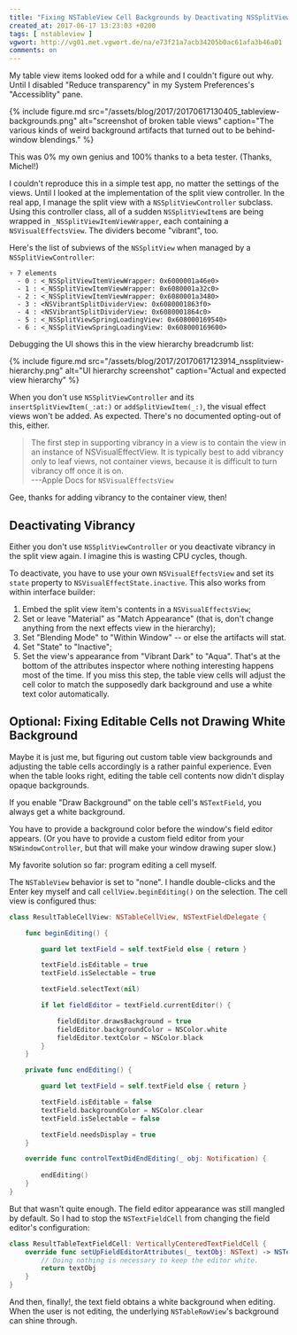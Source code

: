 ```yaml
---
title: "Fixing NSTableView Cell Backgrounds by Deactivating NSSplitViewItem's Visual Effects"
created_at: 2017-06-17 13:23:03 +0200
tags: [ nstableview ]
vgwort: http://vg01.met.vgwort.de/na/e73f21a7acb34205b0ac61afa3b46a01
comments: on
---
```


My table view items looked odd for a while and I couldn't figure out why. Until I disabled "Reduce transparency" in my System Preferences's "Accessiblity" pane. 

{% include figure.md src="/assets/blog/2017/20170617130405_tableview-backgrounds.png" alt="screenshot of broken table views" caption="The various kinds of weird background artifacts that turned out to be behind-window blendings." %}

This was 0% my own genius and 100% thanks to a beta tester. (Thanks, Michel!) 

I couldn't reproduce this in a simple test app, no matter the settings of the views. Until I looked at the implementation of the split view controller. In the real app, I manage the split view with a `NSSplitViewController` subclass. Using this controller class, all of a sudden `NSSplitViewItem`s are being wrapped in `_NSSplitViewItemViewWrapper`, each containing a `NSVisualEffectsView`. The dividers become "vibrant", too.

Here's the list of subviews of the `NSSplitView` when managed by a `NSSplitViewController`:

```
▿ 7 elements
  - 0 : <_NSSplitViewItemViewWrapper: 0x6000001a46e0>
  - 1 : <_NSSplitViewItemViewWrapper: 0x6080001a32c0>
  - 2 : <_NSSplitViewItemViewWrapper: 0x6080001a3480>
  - 3 : <NSVibrantSplitDividerView: 0x6080001863f0>
  - 4 : <NSVibrantSplitDividerView: 0x6080001864c0>
  - 5 : <_NSSplitViewSpringLoadingView: 0x608000169540>
  - 6 : <_NSSplitViewSpringLoadingView: 0x608000169600>
```

Debugging the UI shows this in the view hierarchy breadcrumb list:

{% include figure.md src="/assets/blog/2017/20170617123914_nssplitview-hierarchy.png" alt="UI hierarchy screenshot" caption="Actual and expected view hierarchy" %}

When you don't use `NSSplitViewController` and its `insertSplitViewItem(_:at:)` or `addSplitViewItem(_:)`, the visual effect views won't be added. As expected. There's no documented opting-out of this, either.

> The first step in supporting vibrancy in a view is to contain the view in an instance of NSVisualEffectView. It is typically best to add vibrancy only to leaf views, not container views, because it is difficult to turn vibrancy off once it is on.  
> ---Apple Docs for `NSVisualEffectsView`

Gee, thanks for adding vibrancy to the container view, then!

## Deactivating Vibrancy

Either you don't use `NSSplitViewController` or you deactivate vibrancy in the split view again. I imagine this is wasting CPU cycles, though. 

To deactivate, you have to use your own `NSVisualEffectsView` and set its `state` property to `NSVisualEffectState.inactive`. This also works from within interface builder:

1. Embed the split view item's contents in a `NSVisualEffectsView`;
2. Set or leave "Material" as "Match Appearance" (that is, don't change anything from the next effects view in the hierarchy);
3. Set "Blending Mode" to "Within Window" -- or else the artifacts will stat.
4. Set "State" to "Inactive";
5. Set the view's appearance from "Vibrant Dark" to "Aqua". That's at the bottom of the attributes inspector where nothing interesting happens most of the time. If you miss this step, the table view cells will adjust the cell color to match the supposedly dark background and use a white text color automatically.

## Optional: Fixing Editable Cells not Drawing White Background

Maybe it is just me, but figuring out custom table view backgrounds and adjusting the table cells accordingly is a rather painful experience. Even when the table looks right, editing the table cell contents now didn't display opaque backgrounds.

If you enable "Draw Background" on the table cell's `NSTextField`, you always get a white background.

You have to provide a background color before the window's field editor appears. (Or you have to provide a custom field editor from your `NSWindowController`, but that will make your window drawing super slow.)

My favorite solution so far: program editing a cell myself.

The `NSTableView` behavior is set to "none". I handle double-clicks and the Enter key myself and call `cellView.beginEditing()` on the selection. The cell view is configured thus:

```swift
class ResultTableCellView: NSTableCellView, NSTextFieldDelegate {

    func beginEditing() {

        guard let textField = self.textField else { return }

        textField.isEditable = true
        textField.isSelectable = true

        textField.selectText(nil)

        if let fieldEditor = textField.currentEditor() {

            fieldEditor.drawsBackground = true
            fieldEditor.backgroundColor = NSColor.white
            fieldEditor.textColor = NSColor.black
        }
    }

    private func endEditing() {

        guard let textField = self.textField else { return }

        textField.isEditable = false
        textField.backgroundColor = NSColor.clear
        textField.isSelectable = false

        textField.needsDisplay = true
    }

    override func controlTextDidEndEditing(_ obj: Notification) {
        
        endEditing()
    }
}
```

But that wasn't quite enough. The field editor appearance was still mangled by default. So I had to stop the `NSTextFieldCell` from changing the field editor's configuration:

```swift
class ResultTableTextFieldCell: VerticallyCenteredTextFieldCell {
    override func setUpFieldEditorAttributes(_ textObj: NSText) -> NSText {
        // Doing nothing is necessary to keep the editor white.
        return textObj
    }
}
```

And then, finally!, the text field obtains a white background when editing. When the user is not editing, the underlying `NSTableRowView`'s background can shine through.

